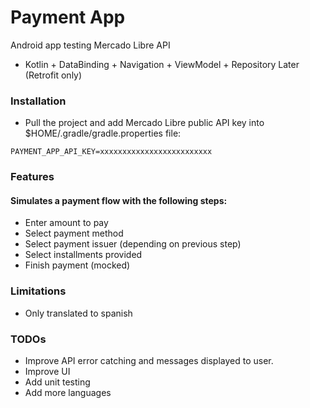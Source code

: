 # Payment App
Android app testing Mercado Libre API
- Kotlin + DataBinding + Navigation + ViewModel + Repository Later (Retrofit only)

### Installation
- Pull the project and add Mercado Libre public API key into $HOME/.gradle/gradle.properties file:
```
PAYMENT_APP_API_KEY=xxxxxxxxxxxxxxxxxxxxxxxxx
```

### Features
#### Simulates a payment flow with the following steps:
- Enter amount to pay
- Select payment method
- Select payment issuer (depending on previous step)
- Select installments provided
- Finish payment (mocked)

### Limitations
- Only translated to spanish

### TODOs
- Improve API error catching and messages displayed to user.
- Improve UI
- Add unit testing
- Add more languages
